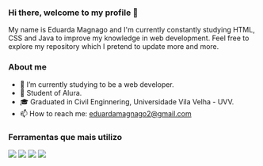 ### Hi there, welcome to my profile 👋
My name is Eduarda Magnago and I'm currently constantly studying HTML, CSS and Java to improve my knowledge in web development.
Feel free to explore my repository which I pretend to update more and more.

### About me
- 🔭 I’m currently studying to be a web developer. 
- 🌱 Student of Alura.
- 🎓 Graduated in Civil Enginnering, Universidade Vila Velha - UVV.
- 📫 How to reach me: eduardamagnago2@gmail.com

### Ferramentas que mais utilizo
<dev>
<img src="https://img.shields.io/badge/HTML-239120?style=for-the-badge&logo=html5&logoColor=white7">
<img src="https://img.shields.io/badge/CSS-239120?&style=for-the-badge&logo=css3&logoColor=white">
<img src="https://img.shields.io/badge/JavaScript-323330?style=for-the-badge&logo=javascript&logoColor=F7DF1E">
<img src="https://img.shields.io/badge/Python-14354C?style=for-the-badge&logo=python&logoColor=white">
</dev>
